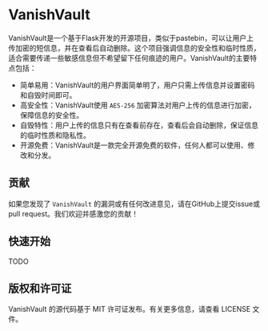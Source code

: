 # VanishVault

VanishVault是一个基于Flask开发的开源项目，类似于pastebin，可以让用户上传加密的短信息，并在查看后自动删除。这个项目强调信息的安全性和临时性质，适合需要传递一些敏感信息但不希望留下任何痕迹的用户。VanishVault的主要特点包括：

- 简单易用：VanishVault的用户界面简单明了，用户只需上传信息并设置密码和自毁时间即可。
- 高安全性：VanishVault使用 `AES-256` 加密算法对用户上传的信息进行加密，保障信息的安全性。
- 自毁特性：用户上传的信息只有在查看前存在，查看后会自动删除，保证信息的临时性质和隐私性。
- 开源免费：VanishVault是一款完全开源免费的软件，任何人都可以使用、修改和分发。

## 贡献

如果您发现了 `VanishVault` 的漏洞或有任何改进意见，请在GitHub上提交issue或pull request。我们欢迎并感激您的贡献！

## 快速开始

TODO


## 版权和许可证

VanishVault 的源代码基于 MIT 许可证发布。有关更多信息，请查看 LICENSE 文件。